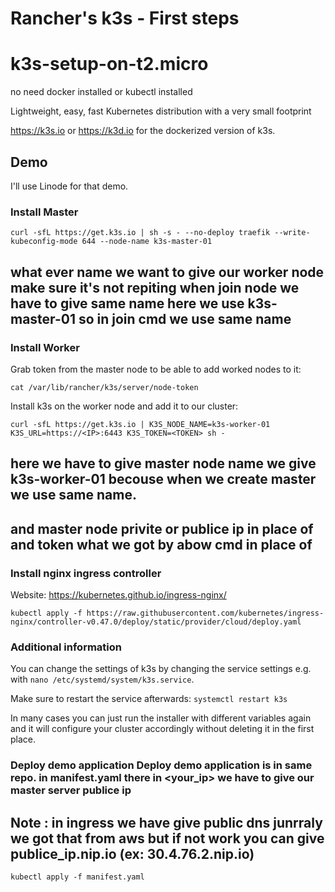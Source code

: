 # Rancher's k3s - First steps
# k3s-setup-on-t2.micro

no need docker installed or kubectl installed

Lightweight, easy, fast Kubernetes distribution with a very small footprint

https://k3s.io or https://k3d.io for the dockerized version of k3s.

## Demo

I'll use Linode for that demo.

### Install Master

`curl -sfL https://get.k3s.io | sh -s - --no-deploy traefik --write-kubeconfig-mode 644 --node-name k3s-master-01`

## what ever name we want to give our worker node make sure it's not repiting when join node we have to give same name here we use k3s-master-01 so in join cmd we use same name 

### Install Worker

Grab token from the master node to be able to add worked nodes to it: 

`cat /var/lib/rancher/k3s/server/node-token`

Install k3s on the worker node and add it to our cluster:

`curl -sfL https://get.k3s.io | K3S_NODE_NAME=k3s-worker-01 K3S_URL=https://<IP>:6443 K3S_TOKEN=<TOKEN> sh - `

## here we have to give master node name we give k3s-worker-01 becouse when we create master we use same name.
## and master node privite or publice ip in place of <ip> and token what we got by abow cmd in place of <TOKEN>

### Install nginx ingress controller


Website: https://kubernetes.github.io/ingress-nginx/

`kubectl apply -f https://raw.githubusercontent.com/kubernetes/ingress-nginx/controller-v0.47.0/deploy/static/provider/cloud/deploy.yaml`

### Additional information

You can change the settings of k3s by changing the service settings e.g. with `nano /etc/systemd/system/k3s.service`.

Make sure to restart the service afterwards: `systemctl restart k3s`

In many cases you can just run the installer with different variables again and it will configure your cluster accordingly without deleting it in the first place.

### Deploy demo application Deploy demo application is in same repo. in manifest.yaml there in <your_ip> we have to give our master server publice ip

## Note : in ingress we have give public dns junrraly we got that from aws but if not work you can give publice_ip.nip.io (ex: 30.4.76.2.nip.io)


`kubectl apply -f manifest.yaml`

